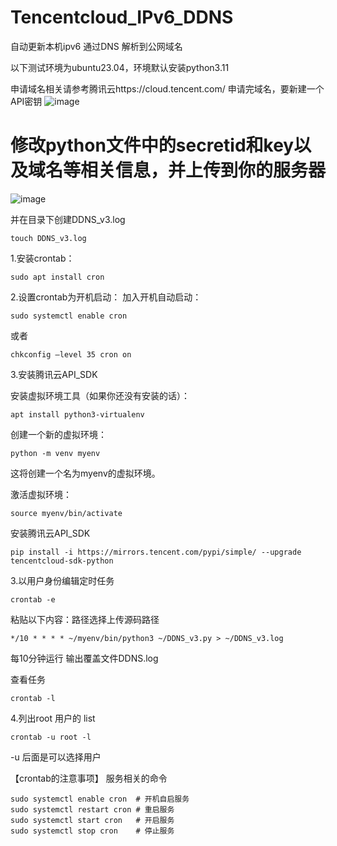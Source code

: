 # Tencentcloud_IPv6_DDNS
自动更新本机ipv6 通过DNS 解析到公网域名

以下测试环境为ubuntu23.04，环境默认安装python3.11

申请域名相关请参考腾讯云https://cloud.tencent.com/
申请完域名，要新建一个API密钥
![image](https://github.com/smilecaozheng/Tencentcloud_IPv6_DDNS/assets/23375339/9f3a4a1a-7fb2-4281-a7be-b287dff5e2fb)



# 修改python文件中的secretid和key以及域名等相关信息，并上传到你的服务器
![image](https://github.com/smilecaozheng/Tencentcloud_IPv6_DDNS/assets/23375339/ee502a50-afe7-471b-8b29-e4593ec4ac7c)

并在目录下创建DDNS_v3.log
```
touch DDNS_v3.log
```

1.安装crontab：
```
sudo apt install cron
```
2.设置crontab为开机启动：
加入开机自动启动：
```
sudo systemctl enable cron   
```
或者
```
chkconfig –level 35 cron on
```
3.安装腾讯云API_SDK

安装虚拟环境工具（如果你还没有安装的话）：
```
apt install python3-virtualenv
```

创建一个新的虚拟环境：
```
python -m venv myenv
```
这将创建一个名为myenv的虚拟环境。

激活虚拟环境：
```
source myenv/bin/activate
```
安装腾讯云API_SDK
```
pip install -i https://mirrors.tencent.com/pypi/simple/ --upgrade tencentcloud-sdk-python
```
3.以用户身份编辑定时任务
```
crontab -e
```

粘贴以下内容：路径选择上传源码路径
```
*/10 * * * * ~/myenv/bin/python3 ~/DDNS_v3.py > ~/DDNS_v3.log
```
每10分钟运行 输出覆盖文件DDNS.log

查看任务
```
crontab -l
```
4.列出root  用户的 list
```
crontab -u root -l  
```
-u 后面是可以选择用户

【crontab的注意事项】
服务相关的命令
```
sudo systemctl enable cron  # 开机自启服务
sudo systemctl restart cron # 重启服务
sudo systemctl start cron   # 开启服务
sudo systemctl stop cron    # 停止服务
```
